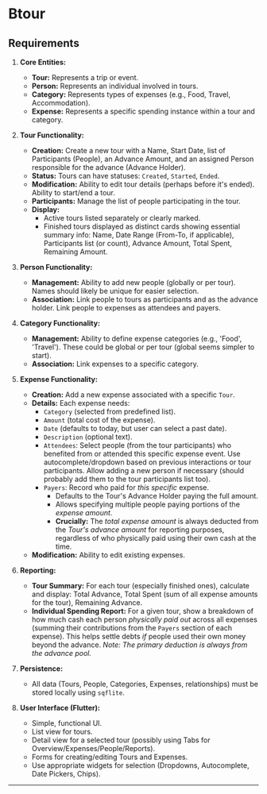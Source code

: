 
# Btour
## Requirements

1.  **Core Entities:**
    *   **Tour:** Represents a trip or event.
    *   **Person:** Represents an individual involved in tours.
    *   **Category:** Represents types of expenses (e.g., Food, Travel, Accommodation).
    *   **Expense:** Represents a specific spending instance within a tour and category.

2.  **Tour Functionality:**
    *   **Creation:** Create a new tour with a Name, Start Date, list of Participants (People), an Advance Amount, and an assigned Person responsible for the advance (Advance Holder).
    *   **Status:** Tours can have statuses: `Created`, `Started`, `Ended`.
    *   **Modification:** Ability to edit tour details (perhaps before it's ended). Ability to start/end a tour.
    *   **Participants:** Manage the list of people participating in the tour.
    *   **Display:**
        *   Active tours listed separately or clearly marked.
        *   Finished tours displayed as distinct cards showing essential summary info: Name, Date Range (From-To, if applicable), Participants list (or count), Advance Amount, Total Spent, Remaining Amount.

3.  **Person Functionality:**
    *   **Management:** Ability to add new people (globally or per tour). Names should likely be unique for easier selection.
    *   **Association:** Link people to tours as participants and as the advance holder. Link people to expenses as attendees and payers.

4.  **Category Functionality:**
    *   **Management:** Ability to define expense categories (e.g., 'Food', 'Travel'). These could be global or per tour (global seems simpler to start).
    *   **Association:** Link expenses to a specific category.

5.  **Expense Functionality:**
    *   **Creation:** Add a new expense associated with a specific `Tour`.
    *   **Details:** Each expense needs:
        *   `Category` (selected from predefined list).
        *   `Amount` (total cost of the expense).
        *   `Date` (defaults to today, but user can select a past date).
        *   `Description` (optional text).
        *   `Attendees`: Select people (from the tour participants) who benefited from or attended this specific expense event. Use autocomplete/dropdown based on previous interactions or tour participants. Allow adding a new person if necessary (should probably add them to the tour participants list too).
        *   `Payers`: Record who paid for *this specific* expense.
            *   Defaults to the Tour's Advance Holder paying the full amount.
            *   Allows specifying multiple people paying portions of the *expense amount*.
            *   **Crucially:** The *total expense amount* is always deducted from the *Tour's advance amount* for reporting purposes, regardless of who physically paid using their own cash at the time.
    *   **Modification:** Ability to edit existing expenses.

6.  **Reporting:**
    *   **Tour Summary:** For each tour (especially finished ones), calculate and display: Total Advance, Total Spent (sum of all expense amounts for the tour), Remaining Advance.
    *   **Individual Spending Report:** For a given tour, show a breakdown of how much cash each person *physically paid out* across all expenses (summing their contributions from the `Payers` section of each expense). This helps settle debts *if* people used their own money beyond the advance. *Note: The primary deduction is always from the advance pool.*

7.  **Persistence:**
    *   All data (Tours, People, Categories, Expenses, relationships) must be stored locally using `sqflite`.

8.  **User Interface (Flutter):**
    *   Simple, functional UI.
    *   List view for tours.
    *   Detail view for a selected tour (possibly using Tabs for Overview/Expenses/People/Reports).
    *   Forms for creating/editing Tours and Expenses.
    *   Use appropriate widgets for selection (Dropdowns, Autocomplete, Date Pickers, Chips).


---
